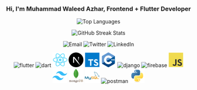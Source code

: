 <h3 align="center">Hi, I'm Muhammad Waleed Azhar, Frontend + Flutter Developer</h3>


<p align="center">
  <img src="https://github-readme-stats.vercel.app/api/top-langs?username=waleedazhar25&show_icons=true&locale=en&layout=compact&theme=dark" alt="Top Languages">
</p>


<p align="center">
  <img src="https://github-readme-streak-stats.herokuapp.com/?user=waleedazhar25&theme=dark" alt="GitHub Streak Stats">
</p>


<p align="center">
   <a href="mailto:waleedazhar903@gmail.com" style="text-decoration:none">
    <img src="https://img.shields.io/badge/Email-waleedazhar903%40gmail.com-informational?style=flat&logo=gmail&logoColor=white&color=1a1a1a" alt="Email">
  </a>
  <a href="https://twitter.com/waleedazhar25" target="_blank" style="text-decoration:none">
    <img src="https://img.shields.io/badge/Twitter-%40waleedazhar25-00acee?style=flat&logo=twitter&logoColor=white&color=1a1a1a" alt="Twitter">
  </a>
  <a href="https://www.linkedin.com/in/muhammad-waleed-azhar-0bb2b1204/" target="_blank" style="text-decoration:none">
    <img src="https://img.shields.io/badge/LinkedIn-Muhammad%20Waleed%20Azhar-0077b5?style=flat&logo=linkedin&logoColor=white&color=1a1a1a" alt="LinkedIn">
  </a>
</p>

<p align="center">
  <img src="https://www.vectorlogo.zone/logos/flutterio/flutterio-icon.svg" alt="flutter" width="40" height="40"/>
  <img src="https://www.vectorlogo.zone/logos/dartlang/dartlang-icon.svg" alt="dart" width="40" height="40"/>
  <img src="https://raw.githubusercontent.com/devicons/devicon/master/icons/react/react-original.svg" alt="react" width="40" height="40"/>
<img src="https://raw.githubusercontent.com/devicons/devicon/master/icons/nextjs/nextjs-original.svg" alt="nextjs" width="40" height="40" style="background-color: white; color: white;" />



  <img src="https://raw.githubusercontent.com/devicons/devicon/master/icons/typescript/typescript-original.svg" alt="typescript" width="40" height="40"/>

  <img src="https://raw.githubusercontent.com/devicons/devicon/master/icons/cplusplus/cplusplus-original.svg" alt="cplusplus" width="40" height="40"/>
  <img src="https://cdn.worldvectorlogo.com/logos/django.svg" alt="django" width="40" height="40"/>
  <img src="https://www.vectorlogo.zone/logos/firebase/firebase-icon.svg" alt="firebase" width="40" height="40"/>
  <img src="https://raw.githubusercontent.com/devicons/devicon/master/icons/javascript/javascript-original.svg" alt="javascript" width="40" height="40"/>
    <img src="https://raw.githubusercontent.com/devicons/devicon/master/icons/tailwindcss/tailwindcss-original.svg" alt="tailwind" width="40" height="40"/>

  <img src="https://raw.githubusercontent.com/devicons/devicon/master/icons/mongodb/mongodb-original-wordmark.svg" alt="mongodb" width="40" height="40"/>
  <img src="https://raw.githubusercontent.com/devicons/devicon/master/icons/mysql/mysql-original-wordmark.svg" alt="mysql" width="40" height="40"/>
  <img src="https://www.vectorlogo.zone/logos/getpostman/getpostman-icon.svg" alt="postman" width="40" height="40"/>
  <img src="https://raw.githubusercontent.com/devicons/devicon/master/icons/python/python-original.svg" alt="python" width="40" height="40"/>
</p>
